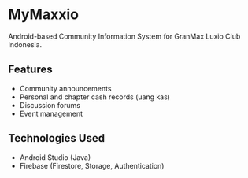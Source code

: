 # MyMaxxio
Android-based Community Information System for GranMax Luxio Club Indonesia.

## Features
- Community announcements
- Personal and chapter cash records (uang kas)
- Discussion forums
- Event management

## Technologies Used
- Android Studio (Java)
- Firebase (Firestore, Storage, Authentication)
